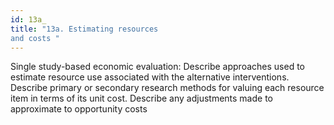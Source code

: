 ```yaml
---
id: 13a_
title: "13a. Estimating resources
and costs "
---
```

Single study-based economic evaluation: Describe approaches used to estimate resource use associated with the alternative interventions. Describe primary or secondary research methods for valuing each resource item in terms of its unit cost. Describe any adjustments made to approximate to opportunity costs